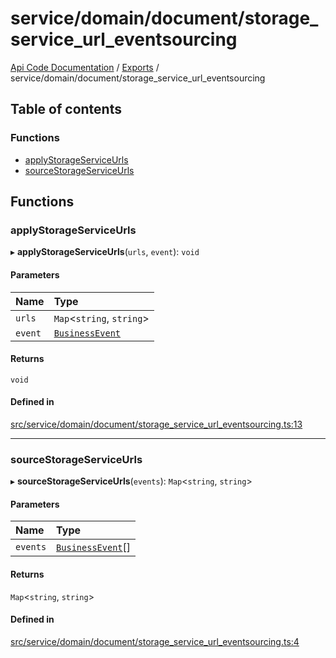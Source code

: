 # service/domain/document/storage\_service\_url\_eventsourcing
 
[Api Code Documentation](../README.md) / [Exports](../modules.md) / service/domain/document/storage\_service\_url\_eventsourcing

## Table of contents

### Functions

- [applyStorageServiceUrls](service_domain_document_storage_service_url_eventsourcing.md#applystorageserviceurls)
- [sourceStorageServiceUrls](service_domain_document_storage_service_url_eventsourcing.md#sourcestorageserviceurls)

## Functions

### applyStorageServiceUrls

▸ **applyStorageServiceUrls**(`urls`, `event`): `void`

#### Parameters

| Name | Type |
| :------ | :------ |
| `urls` | `Map`<`string`, `string`\> |
| `event` | [`BusinessEvent`](service_domain_business_event.md#businessevent) |

#### Returns

`void`

#### Defined in

[src/service/domain/document/storage_service_url_eventsourcing.ts:13](https://github.com/openkfw/TruBudget/blob/aca360d/api/src/service/domain/document/storage_service_url_eventsourcing.ts#L13)

___

### sourceStorageServiceUrls

▸ **sourceStorageServiceUrls**(`events`): `Map`<`string`, `string`\>

#### Parameters

| Name | Type |
| :------ | :------ |
| `events` | [`BusinessEvent`](service_domain_business_event.md#businessevent)[] |

#### Returns

`Map`<`string`, `string`\>

#### Defined in

[src/service/domain/document/storage_service_url_eventsourcing.ts:4](https://github.com/openkfw/TruBudget/blob/aca360d/api/src/service/domain/document/storage_service_url_eventsourcing.ts#L4)
